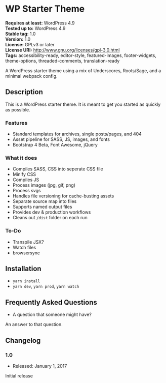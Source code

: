 # WP Starter Theme

**Requires at least:** WordPress 4.9  
**Tested up to:** WordPress 4.9  
**Stable tag:** 1.0  
**Version:** 1.0  
**License:** GPLv3 or later  
**License URI:** http://www.gnu.org/licenses/gpl-3.0.html  
**Tags:** accessibility-ready, editor-style, featured-images, footer-widgets, theme-options, threaded-comments, translation-ready

A WordPress starter theme using a mix of Underscores, Roots/Sage, and a minimal webpack config.

## Description

This is a WordPress starter theme. It is meant to get you started as quickly as possible.

### Features
* Standard templates for archives, single posts/pages, and 404
* Asset pipeline for SASS, JS, images, and fonts
* Bootstrap 4 Beta, Font Awesome, jQuery

### What it does
* Compiles SASS, CSS into seperate CSS file
* Minify CSS
* Compiles JS
* Process images (jpg, gif, png)
* Process svgs
* Handles file versioning for cache-busting assets
* Separate source map into files
* Supports named output files
* Provides dev & production workflows
* Cleans out `/dist` folder on each run

### To-Do
* Transpile JSX?
* Watch files
* browsersync

## Installation
* `yarn install`
* `yarn dev`, `yarn prod`, `yarn watch`


## Frequently Asked Questions

* A question that someone might have?
 
An answer to that question.

## Changelog

### 1.0
* Released: January 1, 2017

Initial release

